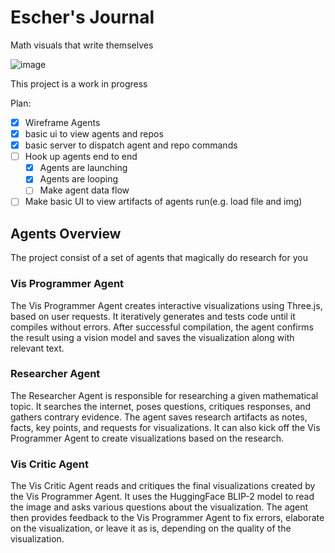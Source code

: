 # Escher's Journal

Math visuals that write themselves

![image](https://user-images.githubusercontent.com/1278972/230845767-450cef09-68a0-4e45-97c8-1ae716582cd5.png)

This project is a work in progress

Plan:

- [x] Wireframe Agents
- [x] basic ui to view agents and repos
- [x] basic server to dispatch agent and repo commands
- [ ] Hook up agents end to end
  - [x] Agents are launching
  - [x] Agents are looping
  - [ ] Make agent data flow
- [ ] Make basic UI to view artifacts of agents run(e.g. load file and img)

## Agents Overview

The project consist of a set of agents that magically do research for you

### Vis Programmer Agent

The Vis Programmer Agent creates interactive visualizations using Three.js, based on user requests. It iteratively generates and tests code until it compiles without errors. After successful compilation, the agent confirms the result using a vision model and saves the visualization along with relevant text.

### Researcher Agent

The Researcher Agent is responsible for researching a given mathematical topic. It searches the internet, poses questions, critiques responses, and gathers contrary evidence. The agent saves research artifacts as notes, facts, key points, and requests for visualizations. It can also kick off the Vis Programmer Agent to create visualizations based on the research.

### Vis Critic Agent

The Vis Critic Agent reads and critiques the final visualizations created by the Vis Programmer Agent. It uses the HuggingFace BLIP-2 model to read the image and asks various questions about the visualization. The agent then provides feedback to the Vis Programmer Agent to fix errors, elaborate on the visualization, or leave it as is, depending on the quality of the visualization.
